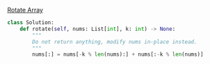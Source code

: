 [Rotate Array](https://leetcode.com/problems/rotate-array/description/?envType=study-plan&id=algorithm-i)

```Python
class Solution:
    def rotate(self, nums: List[int], k: int) -> None:
        """
        Do not return anything, modify nums in-place instead.
        """
        nums[:] = nums[-k % len(nums):] + nums[:-k % len(nums)]
```